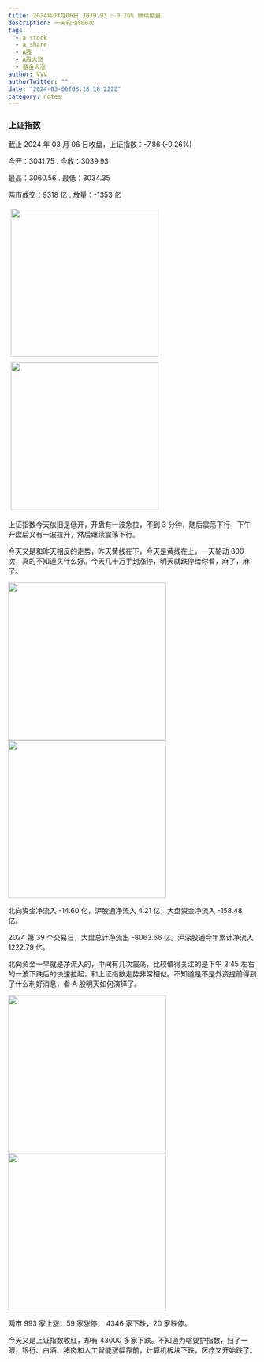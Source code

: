 ```yaml
---
title: 2024年03月06日 3039.93 📉0.26% 继续缩量
description: 一天轮动800次
tags:
  - a stock
  - a share
  - A股
  - A股大涨
  - 基金大涨
author: VVV
authorTwitter: ""
date: "2024-03-06T08:18:18.222Z"
category: notes
---
```


### 上证指数

截止 2024 年 03 月 06 日收盘，上证指数：<span class="font-semibold text-g-5">-7.86 (-0.26%)</span>

今开：<span class="font-semibold text-g-5">3041.75 </span> . 今收：<span class="font-semibold text-g-5">3039.93 </span>

最高：<span class="font-semibold text-r-5">3060.56 </span> . 最低：<span class="font-semibold text-g-5">3034.35 </span>

两市成交：<span class="font-semibold">9318 亿</span> . 放量：<span class="font-semibold text-g-6">-1353 亿</span>

<img src="/images/uploads/2024-03/20240306-zs-sh.png" style="width: 300px;display:inline-block;margin: 5px">
<img src="/images/uploads/2024-03/20240306-zs-sh-rk.png" style="width: 300px;display:inline-block;margin: 5px">

上证指数今天依旧是低开，开盘有一波急拉，不到 3 分钟，随后震荡下行，下午开盘后又有一波拉升，然后继续震荡下行。

今天又是和昨天相反的走势，昨天黄线在下，今天是黄线在上，一天轮动 800 次，真的不知道买什么好。今天几十万手封涨停，明天就跌停给你看，麻了，麻了。

<img src="/images/uploads/2024-03/20240306-zs-global.png" width="320">

<img src="/images/uploads/2024-03/20240306-zs-bs.png" width="320">

北向资金净流入 <span class="font-semibold text-g-5">-14.60 亿</span>，沪股通净流入 <span class="font-semibold text-r-5">4.21 亿</span>，大盘资金净流入 <span class="font-semibold text-g-6">-158.48 亿</span>。

2024 第 39 个交易日，大盘总计净流出 <span class="font-semibold text-g-8">-8063.66 亿</span>。沪深股通今年累计净流入 <span class="font-semibold text-r-6">1222.79 </span>亿。

北向资金一早就是净流入的，中间有几次震荡，比较值得关注的是下午 2:45 左右的一波下跌后的快速拉起，和上证指数走势非常相似。不知道是不是外资提前得到了什么利好消息，看 A 股明天如何演绎了。

<img src="/images/uploads/2024-03/20240306-zs-as.png" width="320">
<img src="/images/uploads/2024-03/20240306-zs-zdtj.png" width="320">

两市 <span class="text-r-6">993</span> 家上涨，59 家涨停， <span class="font-semibold text-g-6">4346</span> 家下跌，20 家跌停。

今天又是上证指数收红，却有 43000 多家下跌。不知道为啥要护指数，扫了一眼，银行、白酒、猪肉和人工智能涨幅靠前，计算机板块下跌，医疗又开始跌了。
